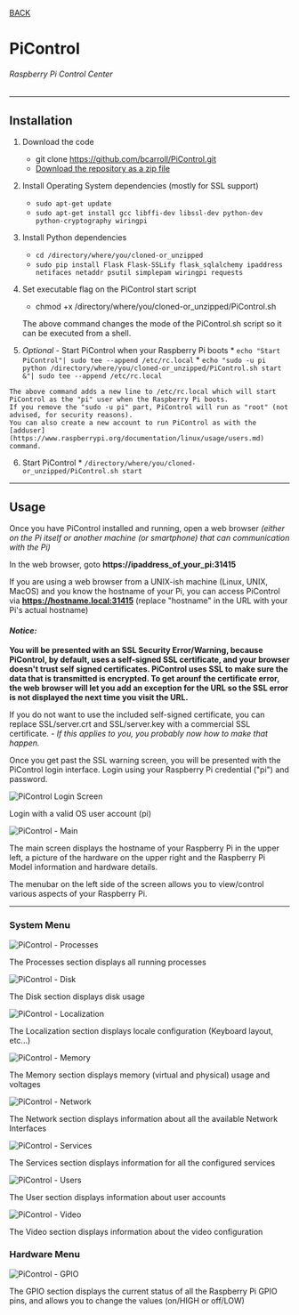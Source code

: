 [BACK](/)
# PiControl
###### Raspberry Pi Control Center

***
## Installation
1. Download the code
    * git clone https://github.com/bcarroll/PiControl.git
    * [Download the repository as a zip file](https://github.com/bcarroll/PiControl/archive/master.zip)
2. Install Operating System dependencies (mostly for SSL support)
    *    ``sudo apt-get update``
    *    ``sudo apt-get install gcc libffi-dev libssl-dev python-dev python-cryptography wiringpi``
3. Install Python dependencies
    *    ``cd /directory/where/you/cloned-or_unzipped``
    *    ``sudo pip install Flask Flask-SSLify flask_sqlalchemy ipaddress netifaces netaddr psutil simplepam wiringpi requests``
4. Set executable flag on the PiControl start script
    *    chmod +x /directory/where/you/cloned-or_unzipped/PiControl.sh

    The above command changes the mode of the PiControl.sh script so it can be executed from a shell.

5.    *Optional* - Start PiControl when your Raspberry Pi boots
    *    ``echo "Start PiControl"| sudo tee --append /etc/rc.local``
    *    ``echo "sudo -u pi python /directory/where/you/cloned-or_unzipped/PiControl.sh start &"| sudo tee --append /etc/rc.local``

    The above command adds a new line to /etc/rc.local which will start PiControl as the "pi" user when the Raspberry Pi boots.
    If you remove the "sudo -u pi" part, PiControl will run as "root" (not advised, for security reasons).
    You can also create a new account to run PiControl as with the [adduser](https://www.raspberrypi.org/documentation/linux/usage/users.md) command.

6.    Start PiControl
    *    ``/directory/where/you/cloned-or_unzipped/PiControl.sh start``

***

## Usage
Once you have PiControl installed and running, open a web browser *(either on the Pi itself or another machine (or smartphone) that can communication with the Pi)*

In the web browser, goto **https://ipaddress_of_your_pi:31415**

If you are using a web browser from a UNIX-ish machine (Linux, UNIX, MacOS) and you know the hostname of your Pi, you can access PiControl via **https://hostname.local:31415** (replace "hostname" in the URL with your Pi's actual hostname)

#### *Notice:*
**You will be presented with an SSL Security Error/Warning, because PiControl, by default, uses a self-signed SSL certificate, and your browser doesn't trust self signed certificates.  PiControl uses SSL to make sure the data that is transmitted is encrypted.  To get arounf the certificate error, the web browser will let you add an exception for the URL so the SSL error is not displayed the next time you visit the URL.**

If you do not want to use the included self-signed certificate, you can replace SSL/server.crt and SSL/server.key with a commercial SSL certificate. *- If this applies to you, you probably now how to make that happen.*

Once you get past the SSL warning screen, you will be presented with the PiControl login interface.  Login using your Raspberry Pi credential ("pi") and password.

![PiControl Login Screen](https://bcarroll.github.io/PiControl/Login_sm.png "Login with a valid OS user account: pi")

Login with a valid OS user account (pi)

![PiControl - Main](https://bcarroll.github.io/PiControl/Main_sm.png "PiControl Main screen")

The main screen displays the hostname of your Raspberry Pi in the upper left, a picture of the hardware on the upper right and the Raspberry Pi Model information and hardware details.

The menubar on the left side of the screen allows you to view/control various aspects of your  Raspberry Pi.

***

### System Menu
![PiControl - Processes](https://bcarroll.github.io/PiControl/Processes_sm.png "PiControl Processes screen")

The Processes section displays all running processes

![PiControl - Disk](https://bcarroll.github.io/PiControl/Disk_sm.png "PiControl Disk screen")

The Disk section displays disk usage

![PiControl - Localization](https://bcarroll.github.io/PiControl/Localization_sm.png "PiControl Localization screen")

The Localization section displays locale configuration (Keyboard layout, etc...)

![PiControl - Memory](https://bcarroll.github.io/PiControl/Memory_sm.png "PiControl Memory screen")

The Memory section displays memory (virtual and physical) usage and voltages

![PiControl - Network](https://bcarroll.github.io/PiControl/Network_sm.png "PiControl Network screen")

The Network section displays information about all the available Network Interfaces

![PiControl - Services](https://bcarroll.github.io/PiControl/Services_sm.png "PiControl Services screen")

The Services section displays information for all the configured services

![PiControl - Users](https://bcarroll.github.io/PiControl/Users_sm.png "PiControl Users screen")

The User section displays information about user accounts

![PiControl - Video](https://bcarroll.github.io/PiControl/Video_sm.png "PiControl Video screen")

The Video section displays information about the video configuration

### Hardware Menu
![PiControl - GPIO](https://bcarroll.github.io/PiControl/GPIO_sm.png "PiControl GPIO screen")

The GPIO section displays the current status of all the Raspberry Pi GPIO pins, and allows you to change the values (on/HIGH or off/LOW)
